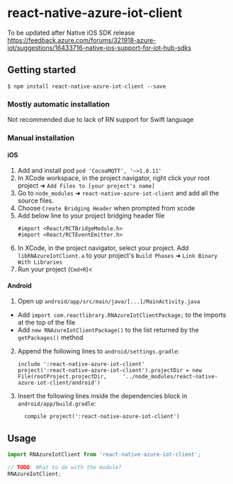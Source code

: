 
# react-native-azure-iot-client
To be updated after Native iOS SDK release
https://feedback.azure.com/forums/321918-azure-iot/suggestions/16433716-native-ios-support-for-iot-hub-sdks

## Getting started

`$ npm install react-native-azure-iot-client --save`

### Mostly automatic installation

Not recommended due to lack of RN support for Swift language

### Manual installation


#### iOS
1. Add and install pod ```pod 'CocoaMQTT', '~>1.0.11'```
1. In XCode workspace, in the project navigator, right click your root project ➜ `Add Files to [your project's name]`
2. Go to `node_modules` ➜ `react-native-azure-iot-client` and add all the source files.
3. Choose `Create Bridging Header` when prompted from xcode
4. Add below line to your project bridging header file
	```
	#import <React/RCTBridgeModule.h>
	#import <React/RCTEventEmitter.h>
	
	```
3. In XCode, in the project navigator, select your project. Add `libRNAzureIotClient.a` to your project's `Build Phases` ➜ `Link Binary With Libraries`
4. Run your project (`Cmd+R`)<

#### Android

1. Open up `android/app/src/main/java/[...]/MainActivity.java`
  - Add `import com.reactlibrary.RNAzureIotClientPackage;` to the imports at the top of the file
  - Add `new RNAzureIotClientPackage()` to the list returned by the `getPackages()` method
2. Append the following lines to `android/settings.gradle`:
  	```
  	include ':react-native-azure-iot-client'
  	project(':react-native-azure-iot-client').projectDir = new File(rootProject.projectDir, 	'../node_modules/react-native-azure-iot-client/android')
  	```
3. Insert the following lines inside the dependencies block in `android/app/build.gradle`:
  	```
      compile project(':react-native-azure-iot-client')
  	```

## Usage
```javascript
import RNAzureIotClient from 'react-native-azure-iot-client';

// TODO: What to do with the module?
RNAzureIotClient;
```
  
